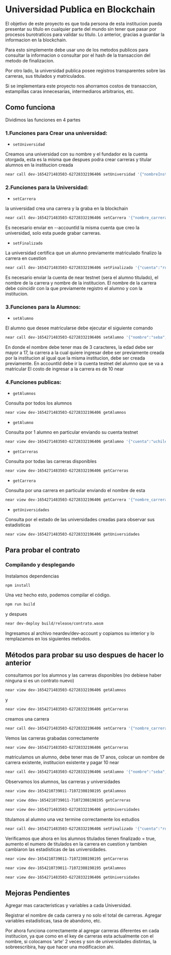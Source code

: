 # Universidad Publica en Blockchain



El objetivo de este proyecto es que toda persona de esta institucion pueda presentar su titulo en cualquier parte del mundo sin tener que pasar por procesos burotraticos para validar su titulo. Lo anterior, gracias a guardar la informacion en la blockchain.

Para esto simplemente debe usar uno de los metodos publicos para consultar la informacion o consultar por el hash de la transaccion del metodo de finalizacion.

Por otro lado, la universidad publica posee registros transparentes sobre las carreras, sus titulados y matriculados.

Si se implementara este proyecto nos ahorramos costos de transaccion, estampillas caras innecesarias, intermediaros arbitrarios, etc.




## Como funciona

Dividimos las funciones en 4 partes


### 1.Funciones para Crear una universidad:


* `setUniversidad`


Creamos una universidad con su nombre y el fundador es la cuenta otorgada, esta es la misma que despues podra crear carreras y titular alumnos en la institucion creada


```sh
near call dev-1654271483503-62728332196406 setUniversidad '{"nombreInstitucion":"Universidad de Chile"}' --accountId valefape.testnet

```

### 2.Funciones para la Universidad:



* `setCarrera`

 la universidad crea una carrera y la graba en la blockchain

```sh
near call dev-1654271483503-62728332196406 setCarrera '{"nombre_carrera":"Arte", "semestres":10, "tipo":"profesional","nombreInstitucion":"Universidad de Chile"}' --accountId valefape.testnet
```

Es necesario enviar en --accountId la misma cuenta que creo la universidad, solo esta puede grabar carreras.




* `setFinalizado`

La universidad certifica que un alumno previamente matriculado finalizo la carrera en cuestion

```sh
near call dev-1654271483503-62728332196406 setFinalizado '{"cuenta":"rocolia.testnet","nombre_carrera":"arte","nombreInstitucion":"Universidad de Chile"}' --accountId uchile.testnet
```

Es necesario enviar la cuenta de near testnet (sera el alumno titulado), el nombre de la carrera y nombre de la institucion. El nombre de la carrera debe coincidir con la que previamente registro el alumno y con la institucion.






### 3.Funciones para la Alumnos:



* `setAlumno`

El alumno que desee matricularse debe ejecutar el siguiente comando

```sh
near call dev-1654271483503-62728332196406 setAlumno '{"nombre":"seba", "edad":19, "nombre_carrera":"arte","nombreInstitucion":"Universidad de Chile"}' --accountId rocolia.testnet --amount 10
```

En donde el nombre debe tener mas de 3 caracteres, la edad debe ser mayor a 17, la carrera a la cual quiere ingresar debe ser previamente creada por la institucion al igual que la misma institucion, debe ser creada previamente.
En accountId debe ir la cuenta testnet del alumno que se va a matricular
El costo de ingresar a la carrera es de 10 near





### 4.Funciones publicas:



* `getAlumnos`

Consulta por todos los alumnos



```sh
near view dev-1654271483503-62728332196406 getAlumnos
```




* `getAlumno`

Consulta por 1 alumno en particular enviando su cuenta testnet

```sh
near view dev-1654271483503-62728332196406 getAlumno '{"cuenta":"uchile.testnet"}'
```



* `getCarreras`

Consulta por todas las carreras disponibles 

```sh
near view dev-1654271483503-62728332196406 getCarreras
```




* `getCarrera`

Consulta por una carrera en particular enviando el nombre de esta

```sh
near view dev-1654271483503-62728332196406 getCarrera '{"nombre_carrera":"arte"}'
```

* `getUniversidades`

Consulta por el estado de las universidades creadas para observar sus estadisticas


```sh
near view dev-1654271483503-62728332196406 getUniversidades
```



## Para probar el contrato

### Compilando y desplegando

Instalamos dependencias

```sh
npm install
```

Una vez hecho esto, podemos compilar el código.

```sh
npm run build
```

y despues 

```sh
near dev-deploy build/release/contrato.wasm
```

Ingresamos al archivo neardev/dev-account y copiamos su interior y lo remplazamos en los siguientes metodos.



## Métodos para probar su uso despues de hacer lo anterior



consultamos por los alumnos y las carreras disponibles (no debiese haber ninguna si es un contrato nuevo)

```sh
near view dev-1654271483503-62728332196406 getAlumnos
```
y

```sh
near view dev-1654271483503-62728332196406 getCarreras
```
creamos una carrera

```sh
near call dev-1654271483503-62728332196406 setCarrera '{"nombre_carrera":"arte", "semestres":6, "tipo":"profesional","nombreInstitucion":"Universidad de Chile"}' --accountId valefape.testnet
```




Vemos las carreras grabadas correctamente

```sh
near view dev-1654271483503-62728332196406 getCarreras
```

matriculamos un alumno, debe tener mas de 17 anos, colocar un nombre de carrera existente, institucion existente y pagar 10 near



```sh
near call dev-1654271483503-62728332196406 setAlumno '{"nombre":"seba", "edad":19, "nombre_carrera":"arte", "nombreInstitucion":"Universidad de Chile"}' --accountId rocolia.testnet --amount 10
```



Observamos los alumnos, las carreras y universidades


```sh
near view dev-1654210739011-71072308198195 getAlumnos
```

```sh
near view ddev-1654210739011-71072308198195 getCarreras
```
```sh
near view dev-1654271483503-62728332196406 getUniversidades
```

titulamos al alumno una vez termine correctamente los estudios


```sh
near call dev-1654271483503-62728332196406 setFinalizado '{"cuenta":"rocolia.testnet","nombre_carrera":"arte", "nombreInstitucion":"Universidad de Chile"}' --accountId valefape.testnet
```


Verificamos que ahora en los alumnos titulados tienen finalizado = true, aumento el numero de titulados en la carrera en cuestion y tambien cambiaron las estadisticas de las universidades.


```sh
near view dev-1654210739011-71072308198195 getCarreras
```

```sh
near view dev-1654210739011-71072308198195 getAlumnos
```

```sh
near view dev-1654271483503-62728332196406 getUniversidades
```


## Mejoras Pendientes

Agregar mas caracteristicas y variables a cada Universidad.

Registrar el nombre de cada carrera y no solo el total de carreras.
Agregar variables estadisticas, tasa de abandono, etc.

Por ahora funciona correctamente al agregar carreras diferentes en cada institucion, ya que como en el key de carreras esta actualmente con el nombre, si colocamos 'arte' 2 veces y son de universidades distintas, la sobreescribira, hay que hacer una modificacion ahi.



